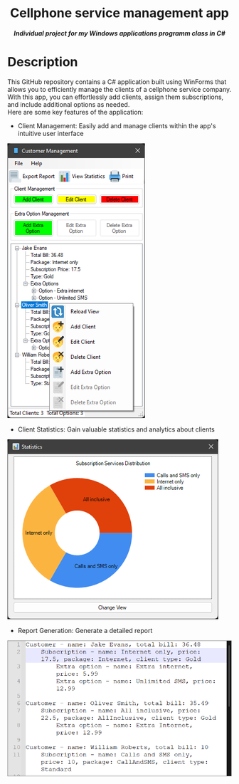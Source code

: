 <h1 align="center">Cellphone service management app</h1>
<h4 align="center"><i>Individual project for my Windows applications programm class in C#</i></h2>

# Description
This GitHub repository contains a C# application built using WinForms that allows you to efficiently manage the clients of a cellphone service company.  
With this app, you can effortlessly add clients, assign them subscriptions, and include additional options as needed.  
Here are some key features of the application:  
- Client Management: Easily add and manage clients within the app's intuitive user interface

![](Cellphone%20Service/Resources/ss_main.png)

- Client Statistics: Gain valuable statistics and analytics about clients

![](Cellphone%20Service/Resources/ss_statistics.png)

- Report Generation: Generate a detailed report

![](Cellphone%20Service/Resources/ss_report.png)
